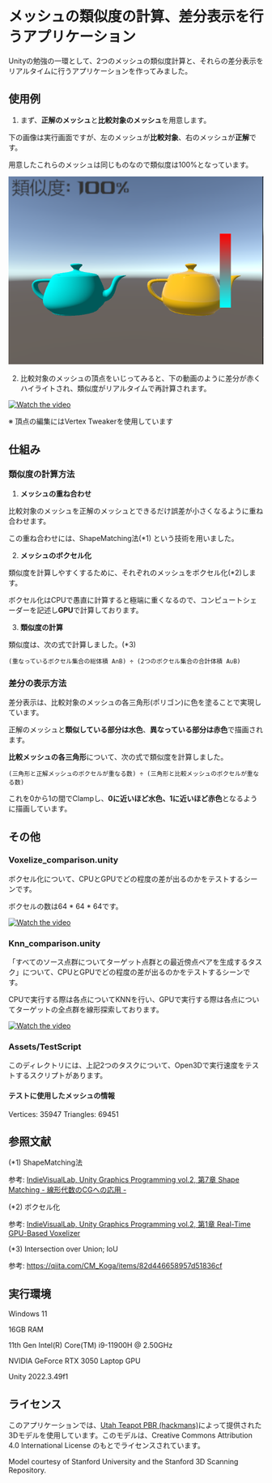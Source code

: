 # メッシュの類似度の計算、差分表示を行うアプリケーション
Unityの勉強の一環として、2つのメッシュの類似度計算と、それらの差分表示をリアルタイムに行うアプリケーションを作ってみました。


## 使用例
1. まず、**正解のメッシュ**と**比較対象のメッシュ**を用意します。

下の画像は実行画面ですが、左のメッシュが**比較対象**、右のメッシュが**正解**です。

用意したこれらのメッシュは同じものなので類似度は100%となっています。

![Image](https://github.com/Bob8percent/MeasuringSimilarity/blob/master/Document/MeasuringSimilarity1.png)

2. 比較対象のメッシュの頂点をいじってみると、下の動画のように差分が赤くハイライトされ、類似度がリアルタイムで再計算されます。

[![Watch the video](https://img.youtube.com/vi/2nKDbyTqQR0/maxresdefault.jpg)](https://www.youtube.com/watch?v=2nKDbyTqQR0)

※ 頂点の編集にはVertex Tweakerを使用しています

## 仕組み
### 類似度の計算方法
1. **メッシュの重ね合わせ**

比較対象のメッシュを正解のメッシュとできるだけ誤差が小さくなるように重ね合わせます。

この重ね合わせには、ShapeMatching法(*1) という技術を用いました。

2. **メッシュのボクセル化**

類似度を計算しやすくするために、それぞれのメッシュをボクセル化(*2)します。

ボクセル化はCPUで愚直に計算すると極端に重くなるので、コンピュートシェーダーを記述し**GPU**で計算しております。

3. **類似度の計算**

類似度は、次の式で計算しました。(*3)

`(重なっているボクセル集合の総体積 A∩B) ÷ (2つのボクセル集合の合計体積 A∪B)`


### 差分の表示方法

差分表示は、比較対象のメッシュの各三角形(ポリゴン)に色を塗ることで実現しています。

正解のメッシュと**類似している部分は水色**、**異なっている部分は赤色**で描画されます。

**比較メッシュの各三角形**について、次の式で類似度を計算しました。

`(三角形と正解メッシュのボクセルが重なる数) ÷ (三角形と比較メッシュのボクセルが重なる数)`

これを0から1の間でClampし、**0に近いほど水色、1に近いほど赤色**となるように描画しています。

## その他

### Voxelize_comparison.unity
ボクセル化について、CPUとGPUでどの程度の差が出るのかをテストするシーンです。

ボクセルの数は64 * 64 * 64です。

[![Watch the video](https://img.youtube.com/vi/E57qbrPSWOI/maxresdefault.jpg)](https://www.youtube.com/watch?v=E57qbrPSWOI)

### Knn_comparison.unity
「すべてのソース点群についてターゲット点群との最近傍点ペアを生成するタスク」について、CPUとGPUでどの程度の差が出るのかをテストするシーンです。

CPUで実行する際は各点についてKNNを行い、GPUで実行する際は各点についてターゲットの全点群を線形探索しております。

[![Watch the video](https://img.youtube.com/vi/h4IBydusl9w/maxresdefault.jpg)](https://www.youtube.com/watch?v=h4IBydusl9w)


### Assets/TestScript
このディレクトリには、上記2つのタスクについて、Open3Dで実行速度をテストするスクリプトがあります。

#### テストに使用したメッシュの情報
Vertices: 35947
Triangles: 69451

## 参照文献

(*1) ShapeMatching法

参考: [IndieVisualLab, Unity Graphics Programming vol.2, 第7章 Shape Matching - 線形代数のCGへの応用 -](https://drive.google.com/open?id=19c61gYY0m4qQQJdZb1xkvOxRD19QkyOc)

(*2) ボクセル化

参考: [IndieVisualLab, Unity Graphics Programming vol.2, 第1章 Real-Time GPU-Based Voxelizer](https://drive.google.com/open?id=19c61gYY0m4qQQJdZb1xkvOxRD19QkyOc)

(*3) Intersection over Union; IoU

参考: https://qiita.com/CM_Koga/items/82d446658957d51836cf

## 実行環境
Windows 11

16GB RAM

11th Gen Intel(R) Core(TM) i9-11900H @ 2.50GHz

NVIDIA GeForce RTX 3050 Laptop GPU

Unity 2022.3.49f1

## ライセンス
このアプリケーションでは、[Utah Teapot PBR (hackmans)](https://sketchfab.com/3d-models/utah-teapot-pbr-185b612a223d4dd5b03e55376429574f)によって提供された3Dモデルを使用しています。このモデルは、Creative Commons Attribution 4.0 International License のもとでライセンスされています。

Model courtesy of Stanford University and the Stanford 3D Scanning Repository.


